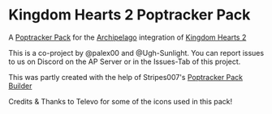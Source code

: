 # Kingdom Hearts 2 Poptracker Pack
A [Poptracker Pack](https://github.com/black-sliver/PopTracker/tree/master) for the [Archipelago](https://archipelago.gg/) integration of [Kingdom Hearts 2](https://store.steampowered.com/app/2552430/KINGDOM_HEARTS_HD_1525_ReMIX/)

This is a co-project by @palex00 and @Ugh-Sunlight. You can report issues to us on Discord on the AP Server or in the Issues-Tab of this project.

This was partly created with the help of Stripes007's [Poptracker Pack Builder](https://github.com/StripesOO7/poptracker-pack-builder)

Credits & Thanks to Televo for some of the icons used in this pack!
